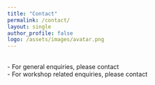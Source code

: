 ```yaml
---
title: "Contact"
permalink: /contact/
layout: single
author_profile: false
logo: /assets/images/avatar.png
---
```

<br>
- For general enquiries, please contact <info@r-htalmics.org>
<br>
- For workshop related enquiries, please contact <training@r-htalmics.org>